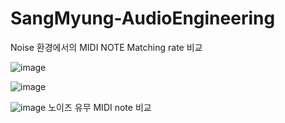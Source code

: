 # SangMyung-AudioEngineering

Noise 환경에서의 MIDI NOTE Matching rate 비교 

![image](https://github.com/seolinhye/SangMyung-AudioEngineering/assets/74964809/e55ca2e7-f904-416d-9041-3dc8244c6b0f)

![image](https://github.com/seolinhye/SangMyung-AudioEngineering/assets/74964809/87650639-c529-4112-b015-39aac6f47bf2)


![image](https://github.com/seolinhye/SangMyung-AudioEngineering/assets/74964809/bd76da57-c5c1-444a-a7fe-45ad0cf09e52)
노이즈 유무 MIDI note 비교
